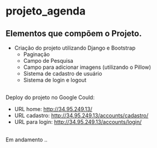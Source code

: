 # projeto_agenda

## Elementos que compõem o Projeto.
- Criação do projeto utilizando Django e Bootstrap 
  - Paginação
  - Campo de Pesquisa
  - Campo para adicionar imagens (utilizando o Pillow)
  - Sistema de cadastro de usuário
  - Sistema de login e logout

##

Deploy do projeto no Google Could: 
- URL home: http://34.95.249.13/
- URL cadastro: http://34.95.249.13/accounts/cadastro/
- URL para login: http://34.95.249.13/accounts/login/

## 

Em andamento ..
